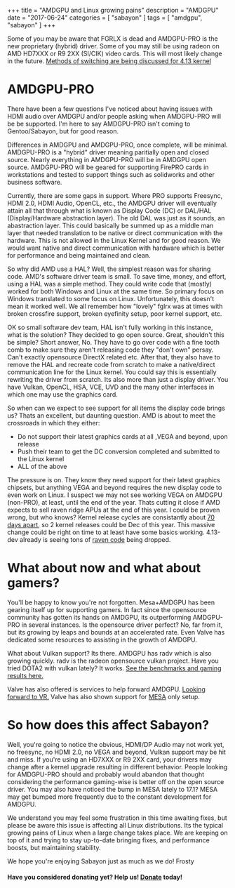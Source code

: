 +++
title = "AMDGPU and Linux growing pains"
description = "AMDGPU"
date = "2017-06-24"
categories = [ "sabayon" ]
tags = [
"amdgpu",
"sabayon"
]
+++

Some of you may be aware that FGRLX is dead and AMDGPU-PRO is the new 
proprietary (hybrid) driver. Some of you may still be using radeon on 
AMD HD7XXX or R9 2XX (SI/CIK) video cards. This will most likely change
in the future. [Methods of switching are being discussed for 4.13 kernel](https://www.phoronix.com/scan.php?page=news_item&px=AMDGPU-Radeon-Switching-CIK)

# AMDGPU-PRO

There have been a few questions I've noticed about having issues with HDMI
audio over AMDGPU and/or people asking when AMDGPU-PRO will be be supported.
I'm here to say AMDGPU-PRO isn't coming to Gentoo/Sabayon, but for good reason.

Differences in AMDGPU and AMDGPU-PRO, once complete, will be minimal. 
AMDGPU-PRO is a "hybrid" driver meaning paritially open and closed source.
Nearly everything in AMDGPU-PRO will be in AMDGPU open source. AMDGPU-PRO
will be geared for supporting FirePRO cards in workstations and tested
to support things such as solidworks and other business software. 

Currently, there are some gaps in support. Where PRO supports Freesync, HDMI 2.0,
HDMI Audio, OpenCL, etc., the AMDGPU driver will eventually attain all that
through what is known as Display Code (DC) or DAL/HAL (Display/Hardware abstraction
layer). The old DAL was just as it sounds, an abastraction layer. This 
could basically be summed up as a middle man layer that needed translation
to be native or direct communication with the hardware. This is not allowed in
the Linux Kernel and for good reason. We would want native and direct communication
with hardware which is better for performance and being maintained and clean.

So why did AMD use a HAL? Well, the simplest reason was for sharing code.
AMD's software driver team is small. To save time, money, and effort, using
a HAL was a simple method. They could write code that (mostly) worked for
both Windows and Linux at the same time. So primary focus on Windows translated
to some focus on Linux. Unfortunately, this doesn't mean it worked well.
We all remember how "lovely" fglrx was at times with broken crossfire support,
broken eyefinity setup, poor kernel support, etc.

OK so small software dev team, HAL isn't fully working in this instance,
what is the solution? They decided to go open source. Great, shouldn't this
be simple? Short answer, No. They have to go over code with a fine tooth comb
to make sure they aren't releasing code they "don't own" persay. Can't exactly
opensource DirectX related etc. After that, they also have to remove the HAL and recreate
code from scratch to make a native/direct communication line for the Linux kernel.
You could say this is essentially rewriting the driver from scratch. Its also
more than just a display driver. You have Vulkan, OpenCL, HSA, VCE, UVD and the many 
other interfaces in which one may use the graphics card. 

So when can we expect to see support for all items the display code brings us?
Thats an excellent, but daunting question. 
AMD is about to meet the crossroads in which they either: 
* Do not support their latest graphics cards at all ,VEGA and beyond, upon release
* Push their team to get the DC conversion completed and submitted to the Linux kernel
* ALL of the above

The pressure is on. They know they need support for their latest graphics chipsets, but
anything VEGA and beyond requires the new display code to even work on Linux. I suspect
we may not see working VEGA on AMDGPU (non-PRO), at least, until the end of the year.
Thats cutting it close if AMD expects to sell raven ridge APUs at the end of this year.
I could be proven wrong, but who knows? Kernel release cycles are consistantly about 
[70 days apart](https://kernelnewbies.org/LinuxVersions), so 2 kernel releases could be Dec of this year.
This massive change could be right on time to at least have some basics working.
4.13-dev already is seeing tons of [raven code](https://git.kernel.org/pub/scm/linux/kernel/git/next/linux-next.git/commit/?h=next-20170623&id=04d4fb5fa63876d8e7cf67f2788aecfafc6a28a7) being dropped.


# What about now and what about gamers?

You'll be happy to know you're not forgotten. Mesa+AMDGPU has been gearing
itself up for supporting gamers. In fact since the opensource community has
gotten its hands on AMDGPU, its outperforming AMDGPU-PRO in several instances.
Is the opensource driver perfect? No, far from it, but its growing by leaps
and bounds at an accelerated rate. Even Valve has dedicated some resources
to assisting in the growth of AMDGPU.

What about Vulkan support? Its there. AMDGPU has radv which is also growing
quickly. radv is the radeon opensource vulkan project. Have you tried DOTA2
with vulkan lately? It works. [See the benchmarks and gaming results here.](https://www.phoronix.com/scan.php?page=article&item=amdgpu-new-1710&num=1)

Valve has also offered is services to help forward AMDGPU. [Looking forward to VR.](https://www.phoronix.com/scan.php?page=news_item&px=AMDGPU-PRO-VR-Linux)
Valve has also shown support for [MESA](https://www.gamingonlinux.com/articles/steamos-updated-valve-drops-amdgpu-pro-for-mesa.9712/page=2) only setup.


# So how does this affect Sabayon?

Well, you're going to notice the obvious, HDMI/DP Audio may not work yet, 
no freesync, no HDMI 2.0, no VEGA and beyond, Vulkan support may be hit
and miss. If you're using an HD7XXX or R9 2XX card, your drivers may change
after a kernel upgrade resulting in different behavior. People looking
for AMDGPU-PRO should and probably would abandon that thought considering
the performance gaming-wise is better off on the open source driver.
You may also have noticed the bump in MESA lately to 17.1? MESA may get
bumped more frequently due to the constant development for AMDGPU.

We understand you may feel some frustration in this time awaiting fixes,
but please be aware this issue is affecting all Linux distributions.
Its the typical growing pains of Linux when a large change takes place.
We are keeping on top of it and trying to stay up-to-date bringing fixes,
and performance boosts, but maintaining stability. 

We hope you're enjoying Sabayon just as much as we do!
Frosty

#### Have you considered donating yet? Help us! [Donate](/donate) today!
